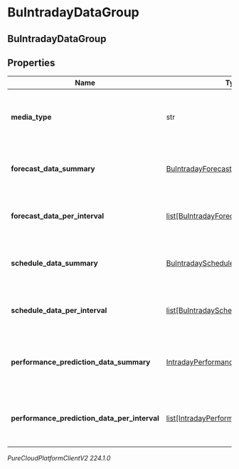# BuIntradayDataGroup

## BuIntradayDataGroup

## Properties

|Name | Type | Description | Notes|
|------------ | ------------- | ------------- | -------------|
| **media_type** | str | The media type associated with this intraday group | [optional] |
| **forecast_data_summary** | [BuIntradayForecastData](BuIntradayForecastData) | Forecast data summary for this date range | [optional] |
| **forecast_data_per_interval** | [list[BuIntradayForecastData]](BuIntradayForecastData) | Forecast data per interval for this date range | [optional] |
| **schedule_data_summary** | [BuIntradayScheduleData](BuIntradayScheduleData) | Schedule data summary for this date range | [optional] |
| **schedule_data_per_interval** | [list[BuIntradayScheduleData]](BuIntradayScheduleData) | Schedule data per interval for this date range | [optional] |
| **performance_prediction_data_summary** | [IntradayPerformancePredictionData](IntradayPerformancePredictionData) | Performance prediction data summary for this date range | [optional] |
| **performance_prediction_data_per_interval** | [list[IntradayPerformancePredictionData]](IntradayPerformancePredictionData) | Performance prediction data per interval for this date range | [optional] |



_PureCloudPlatformClientV2 224.1.0_
